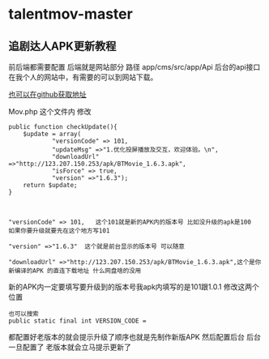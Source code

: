 # talentmov-master
## 追剧达人APK更新教程

前后端都需要配置 后端就是网站部分 路径 app/cms/src/app/Api
后台的api接口在我个人的网站中，有需要的可以到网站下载。

[也可以在github获取地址](https://github.com/devilsafe/jdziapp_appcms)


Mov.php 这个文件内 修改
```
public function checkUpdate(){
    $update = array(
            "versionCode" => 101,
            "updateMsg" =>"1.优化投屏播放及交互，欢迎体验。\n",
            "downloadUrl" =>"http://123.207.150.253/apk/BTMovie_1.6.3.apk",
            "isForce" => true,
            "version" =>"1.6.3");
    return $update;
}



"versionCode" => 101,   这个101就是新的APK内的版本号 比如没升级的apk是100 
如果你要升级就要先在这个地方写101

"version" =>"1.6.3"  这个就是前台显示的版本号 可以随意

"downloadUrl" =>"http://123.207.150.253/apk/BTMovie_1.6.3.apk",这个是你新编译的APK 的直连下载地址 什么网盘啥的没用
```

新的APK内一定要填写要升级到的版本号我apk内填写的是101跟1.0.1  修改这两个位置
``` 
也可以搜索 
public static final int VERSION_CODE =

```

都配置好老版本的就会提示升级了顺序也就是先制作新版APK 然后配置后台 后台一旦配置了 老版本就会立马提示更新了



